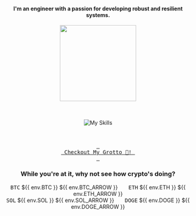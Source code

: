 <h4 align="center">I'm an engineer with a passion for developing robust and resilient systems.</h4>



<div align="center">
  
  <img src="https://images.weserv.nl/?url=github.com/user-attachments/assets/eb1b8eba-ce8d-4f95-a6ba-d31591b7f3c8?v=4&h=300&w=300&output=gif&fit=cover&mask=circle&maxage=7d&n=-1" height=200 >
  
</div>

<div align="center">
  <br/><br/>

![My Skills](https://go-skill-icons.vercel.app/api/icons?i=aws,azure,ts,go,docker,kubernetes,argocd,python&perline=4&theme=light)

<br/>

[<kbd> <br> Checkout My Grotto 🍵! <br> </kbd>](https://sathirak.me/)
  
</div>

<h3 align="center">While you're at it, why not see how crypto's doing?</h3>

<!-- start-daily-update -->
<div align="center">
  <!-- Updated on Fri Jun 13 10:10:31 UTC 2025 -->
  <kbd>BTC</kbd> ${{ env.BTC }} ${{ env.BTC_ARROW }}  <kbd>ETH</kbd> ${{ env.ETH }} ${{ env.ETH_ARROW }}
  <br>
  <kbd>SOL</kbd> ${{ env.SOL }} ${{ env.SOL_ARROW }}  <kbd>DOGE</kbd> ${{ env.DOGE }} ${{ env.DOGE_ARROW }}
</div>
<!-- end-daily-update -->
